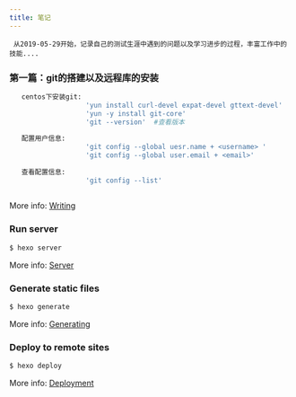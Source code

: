 ```yaml
---
title: 笔记
---
```

     从2019-05-29开始，记录自己的测试生涯中遇到的问题以及学习进步的过程，丰富工作中的技能....


### 第一篇：git的搭建以及远程库的安装

``` bash
   centos下安装git:
                   'yun install curl-devel expat-devel gttext-devel'
                   'yun -y install git-core'
                   'git --version'  #查看版本
                   
   配置用户信息:
                   'git config --global uesr.name + <username> '
                   'git config --global user.email + <email>'
   
   查看配置信息:
                   'git config --list'
    
```

More info: [Writing](https://hexo.io/docs/writing.html)

### Run server

``` bash
$ hexo server
```

More info: [Server](https://hexo.io/docs/server.html)

### Generate static files

``` bash
$ hexo generate
```

More info: [Generating](https://hexo.io/docs/generating.html)

### Deploy to remote sites

``` bash
$ hexo deploy
```

More info: [Deployment](https://hexo.io/docs/deployment.html)

